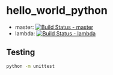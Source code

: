 # hello_world_python

* master: [![Build Status - master](https://travis-ci.com/djschaap/kv-to-json-sandbox.svg?branch=master)](https://travis-ci.com/djschaap/kv-to-json-sandbox)
* lambda: [![Build Status - lambda](https://travis-ci.com/djschaap/kv-to-json-sandbox.svg?branch=lambda)](https://travis-ci.com/djschaap/kv-to-json-sandbox)

## Testing

```bash
python -m unittest
```
